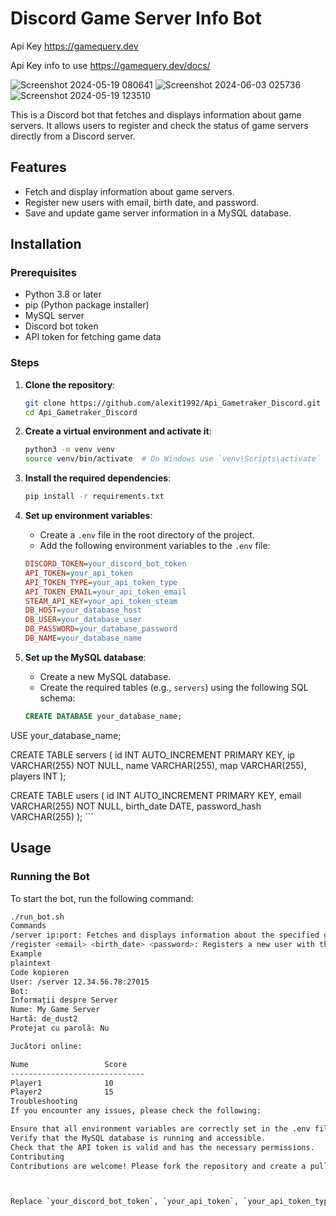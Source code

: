 # Discord Game Server Info Bot

Api Key https://gamequery.dev

Api Key info to use https://gamequery.dev/docs/

![Screenshot 2024-05-19 080641](https://github.com/alexit1992/Api_Gametraker_Discord/assets/33940801/a6f37cdf-ad67-473d-aaa9-457b1ff06d84)
![Screenshot 2024-06-03 025736](https://github.com/alexit1992/Api_Gametraker_Discord/assets/33940801/9ff275ce-5bbe-44a8-bdff-8cc40d9108e6)
![Screenshot 2024-05-19 123510](https://github.com/alexit1992/Api_Gametraker_Discord/assets/33940801/dfc9ef4b-9746-4cf5-89d1-f489e680bf4a)


This is a Discord bot that fetches and displays information about game servers. It allows users to register and check the status of game servers directly from a Discord server.

## Features
- Fetch and display information about game servers.
- Register new users with email, birth date, and password.
- Save and update game server information in a MySQL database.

## Installation

### Prerequisites
- Python 3.8 or later
- pip (Python package installer)
- MySQL server
- Discord bot token
- API token for fetching game data

### Steps

1. **Clone the repository**:
    ```bash
    git clone https://github.com/alexit1992/Api_Gametraker_Discord.git
    cd Api_Gametraker_Discord
    ```

2. **Create a virtual environment and activate it**:
    ```bash
    python3 -m venv venv
    source venv/bin/activate  # On Windows use `venv\Scripts\activate`
    ```

3. **Install the required dependencies**:
    ```bash
    pip install -r requirements.txt
    ```

4. **Set up environment variables**:
    - Create a `.env` file in the root directory of the project.
    - Add the following environment variables to the `.env` file:
    ```ini
    DISCORD_TOKEN=your_discord_bot_token
    API_TOKEN=your_api_token
    API_TOKEN_TYPE=your_api_token_type
    API_TOKEN_EMAIL=your_api_token_email
    STEAM_API_KEY=your_api_token_steam
    DB_HOST=your_database_host
    DB_USER=your_database_user
    DB_PASSWORD=your_database_password
    DB_NAME=your_database_name
    ```

5. **Set up the MySQL database**:
    - Create a new MySQL database.
    - Create the required tables (e.g., `servers`) using the following SQL schema:
    ```sql
    CREATE DATABASE your_database_name;
USE your_database_name;

CREATE TABLE servers (
    id INT AUTO_INCREMENT PRIMARY KEY,
    ip VARCHAR(255) NOT NULL,
    name VARCHAR(255),
    map VARCHAR(255),
    players INT
);

CREATE TABLE users (
    id INT AUTO_INCREMENT PRIMARY KEY,
    email VARCHAR(255) NOT NULL,
    birth_date DATE,
    password_hash VARCHAR(255)
);
    ```

## Usage

### Running the Bot

To start the bot, run the following command:
```bash
./run_bot.sh 
Commands
/server ip:port: Fetches and displays information about the specified game server.
/register <email> <birth_date> <password>: Registers a new user with the provided email, birth date, and password.
Example
plaintext
Code kopieren
User: /server 12.34.56.78:27015
Bot: 
Informații despre Server
Nume: My Game Server
Hartă: de_dust2
Protejat cu parolă: Nu

Jucători online:

Nume                 Score
------------------------------
Player1              10
Player2              15
Troubleshooting
If you encounter any issues, please check the following:

Ensure that all environment variables are correctly set in the .env file.
Verify that the MySQL database is running and accessible.
Check that the API token is valid and has the necessary permissions.
Contributing
Contributions are welcome! Please fork the repository and create a pull request with your changes. For major changes, please open an issue first to discuss what you would like to change.



Replace `your_discord_bot_token`, `your_api_token`, `your_api_token_type`, `your_api_token_email`, `your_database_host`, `your_database_user`, `your_database_password`, and `your_database_name` with your actual credentials and configuration details.

